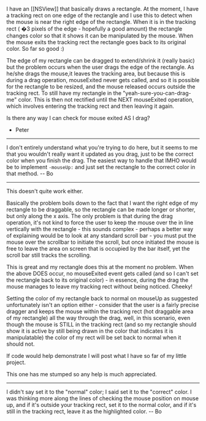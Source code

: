 I have an [[NSView]] that basically draws a rectangle. At the moment, I have a tracking rect on one edge of the rectangle and I use this to detect when the mouse is near the right edge of the rectangle. When it is in the tracking rect ( �3 pixels of the edge - hopefully a good amount) the rectangle changes color so that it shows it can be manipulated by the mouse. When the mouse exits the tracking rect the rectangle goes back to its original color. So far so good :)

The edge of my rectangle can be dragged to extend/shrink it (really basic) but the problem occurs when the user drags the edge of the rectangle. As he/she drags the mouse,it leaves the tracking area, but because this is during a drag operation, mouseExited never gets called, and so it is possible for the rectangle to be resized, and the mouse released occurs outside the tracking rect. To still have my rectangle in the "yeah-sure-you-can-drag-me" color. This is then not rectified until the NEXT mouseExited operation, which involves entering the tracking rect and then leaving it again.

Is there any way I can check for mouse exited AS I drag?

- Peter

----


I don't entirely understand what you're trying to do here, but it seems to me that you wouldn't really want it updated as you drag, just to be the correct color when you finish the drag.  The easiest way to handle that IMHO would be to implement <code>-mouseUp:</code> and just set the rectangle to the correct color in that method.  -- Bo

----

This doesn't quite work either.

Basically the problem boils down to the fact that I want the right edge of my rectangle to be draggable, so the rectangle can be made longer or shorter, but only along the x axis. The only problem is that during the drag operation, it's not kind to force the user to keep the mouse over the in line vertically with the rectangle - this sounds complex - perhaps a better way of explaining would be to look at any standard scroll bar - you must put the mouse over the scrollbar to initiate the scroll, but once initiated the mouse is free to leave the area on screen that is occupied by the bar itself, yet the scroll bar still tracks the scrolling. 

This is great and my rectangle does this at the moment no problem. When the above DOES occur, no mouseExited event gets called (and so I can't set the rectangle back to its original color) - in essence, during the drag the mouse manages to leave my tracking rect without being noticed. Cheeky!

Setting the color of my rectangle back to normal on mouseUp as suggested unfortunately isn't an option either - consider that the user is a fairly precise dragger and keeps the mouse within the tracking rect (hot draggable area of my rectangle) all the way through the drag, well, in this scenario, even though the mouse is STILL in the tracking rect (and so my rectangle should show it is active by still being drawn in the color that indicates it is manipulatable) the color of my rect will be set back to normal when it should not.

If code would help demonstrate I will post what I have so far of my little project.

This one has me stumped so any help is much appreciated.

----

I didn't say set it to the "normal" color; I said set it to the "correct" color.  I was thinking more along the lines of checking the mouse position on mouse up, and if it's outside your tracking rect, set it to the normal color, and if it's still in the tracking rect, leave it as the highlighted color.  -- Bo